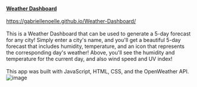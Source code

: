 <b><u>Weather Dashboard</u></b><br/><br/>
https://gabriellenoelle.github.io/Weather-Dashboard/ <br/><br/>
This is a Weather Dashboard that can be used to generate a 5-day forecast for any city! Simply enter a city's name, and you'll get a beautiful 5-day forecast
that includes humidity, temperature, and an icon that represents the corresponding day's weather! Above,
you'll see the humidity and temperature for the current day, and also wind speed and UV index!<br/><br/>
This app was built with JavaScript, HTML, CSS, and the OpenWeather API.
![image](https://user-images.githubusercontent.com/88753098/135785855-0827ae8b-c93b-4d06-9b92-2d2573054c25.png)

